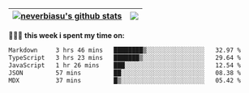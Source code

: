 | <a href="https://github.com/neverbiasu"><img align="center" src="https://github-readme-stats.vercel.app/api?username=neverbiasu&theme=dracula&show_icons=true&hide_border=true&count_private=true" alt="neverbiasu's github stats" /></a> | <a href="https://github.com/neverbiasu"><img align="center" src="https://github-readme-stats.vercel.app/api/top-langs/?username=neverbiasu&theme=dracula&show_icons=true&hide_border=true&layout=compact" /></a> |
| ------------- | ------------- |

👨🏾‍💻 **this week i spent my time on:**
<!--START_SECTION:waka-->

```txt
Markdown     3 hrs 46 mins   ████████▒░░░░░░░░░░░░░░░░   32.97 %
TypeScript   3 hrs 23 mins   ███████▒░░░░░░░░░░░░░░░░░   29.64 %
JavaScript   1 hr 26 mins    ███░░░░░░░░░░░░░░░░░░░░░░   12.54 %
JSON         57 mins         ██░░░░░░░░░░░░░░░░░░░░░░░   08.38 %
MDX          37 mins         █▒░░░░░░░░░░░░░░░░░░░░░░░   05.42 %
```

<!--END_SECTION:waka-->
